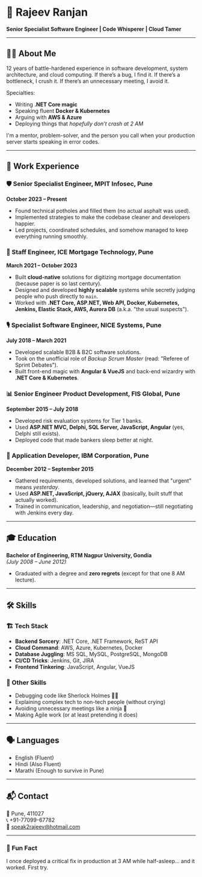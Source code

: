 # 🚀 Rajeev Ranjan  
**Senior Specialist Software Engineer | Code Whisperer | Cloud Tamer**  

---

## 🧑‍💻 About Me  
12 years of battle-hardened experience in software development, system architecture, and cloud computing. If there’s a bug, I find it. If there’s a bottleneck, I crush it. If there’s an unnecessary meeting, I avoid it.  

Specialties:  
- Writing **.NET Core magic**  
- Speaking fluent **Docker & Kubernetes**  
- Arguing with **AWS & Azure**  
- Deploying things that *hopefully don’t crash at 2 AM*  

I'm a mentor, problem-solver, and the person you call when your production server starts speaking in error codes.  

---

## 💼 Work Experience  

### 🛡️ Senior Specialist Engineer, MPIT Infosec, Pune  
**October 2023 – Present**  
- Found technical potholes and filled them (no actual asphalt was used).  
- Implemented strategies to make the codebase cleaner and developers happier.  
- Led projects, coordinated schedules, and somehow managed to keep everything running smoothly.  

### 🏦 Staff Engineer, ICE Mortgage Technology, Pune  
**March 2021 – October 2023**  
- Built **cloud-native** solutions for digitizing mortgage documentation (because paper is so last century).  
- Designed and developed **highly scalable** systems while secretly judging people who push directly to `main`.  
- Worked with **.NET Core, ASP.NET, Web API, Docker, Kubernetes, Jenkins, Elastic Stack, AWS, Aurora DB** (a.k.a. "the usual suspects").  

### 🎙️ Specialist Software Engineer, NICE Systems, Pune  
**July 2018 – March 2021**  
- Developed scalable B2B & B2C software solutions.  
- Took on the unofficial role of *Backup Scrum Master* (read: "Referee of Sprint Debates").  
- Built front-end magic with **Angular & VueJS** and back-end wizardry with **.NET Core & Kubernetes**.  

### 📊 Senior Engineer Product Development, FIS Global, Pune  
**September 2015 – July 2018**  
- Developed risk evaluation systems for Tier 1 banks.  
- Used **ASP.NET MVC, Delphi, SQL Server, JavaScript, Angular** (yes, Delphi still exists).  
- Deployed code that made bankers sleep better at night.  

### 🏢 Application Developer, IBM Corporation, Pune  
**December 2012 – September 2015**  
- Gathered requirements, developed solutions, and learned that "urgent" means *yesterday*.  
- Used **ASP.NET, JavaScript, jQuery, AJAX** (basically, built stuff that actually worked).  
- Trained in communication, leadership, and negotiation—still negotiating with Jenkins every day.  

---

## 🎓 Education  
**Bachelor of Engineering, RTM Nagpur University, Gondia**  
*(July 2008 – June 2012)*  
- Graduated with a degree and **zero regrets** (except for that one 8 AM lecture).  

---

## 🛠️ Skills  
### 🏗️ Tech Stack  
- **Backend Sorcery**: .NET Core, .NET Framework, ReST API  
- **Cloud Command**: AWS, Azure, Kubernetes, Docker  
- **Database Juggling**: MS SQL, MySQL, PostgreSQL, MongoDB  
- **CI/CD Tricks**: Jenkins, Git, JIRA  
- **Frontend Tinkering**: JavaScript, Angular, VueJS  

### 🎯 Other Skills  
- Debugging code like Sherlock Holmes 🕵️‍♂️  
- Explaining complex tech to non-tech people (without crying)  
- Avoiding unnecessary meetings like a ninja 🥷  
- Making Agile work (or at least pretending it does)  

---

## 🗣️ Languages  
- English (Fluent)  
- Hindi (Also Fluent)  
- Marathi (Enough to survive in Pune)  

---

## 📬 Contact  
📍 Pune, 411027  
📞 +91-77099-67782  
📧 [speak2rajeev@hotmail.com](mailto:speak2rajeev@hotmail.com)  

---

### 🎉 Fun Fact  
I once deployed a critical fix in production at 3 AM while half-asleep… and it worked. First try.  
